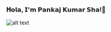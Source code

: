 ### 𝐇𝗼𝗹𝗮, 𝗜'𝗺 𝗣𝗮𝗻𝗸𝗮𝗷 𝗞𝘂𝗺𝗮𝗿 𝗦𝗵𝗮!👋
<!--
**pankaj1610/pankaj1610** is a ✨ _special_ ✨ repository because its `README.md` (this file) appears on your GitHub profile.

Here are some ideas to get you started:

- 🔭 I’m currently working on ...
- 🌱 I’m currently learning ...
- 👯 I’m looking to collaborate on ...
- 🤔 I’m looking for help with ...
- 💬 Ask me about ...
- 📫 How to reach me: ...
- 😄 Pronouns: ...
- ⚡ Fun fact: ...
-->
![alt text](https://github-readme-stats.vercel.app/api?username=pankaj1610&&show_icons=true&title_color=ffffff&icon_color=bb2acf&text_color=daf7dc&bg_color=151515)
